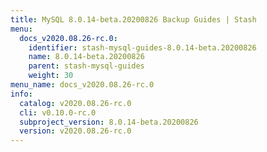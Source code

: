 ```yaml
---
title: MySQL 8.0.14-beta.20200826 Backup Guides | Stash
menu:
  docs_v2020.08.26-rc.0:
    identifier: stash-mysql-guides-8.0.14-beta.20200826
    name: 8.0.14-beta.20200826
    parent: stash-mysql-guides
    weight: 30
menu_name: docs_v2020.08.26-rc.0
info:
  catalog: v2020.08.26-rc.0
  cli: v0.10.0-rc.0
  subproject_version: 8.0.14-beta.20200826
  version: v2020.08.26-rc.0
---
```


